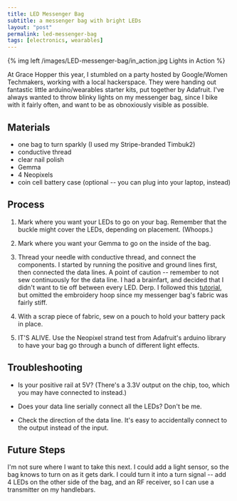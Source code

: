 ```yaml
---
title: LED Messenger Bag
subtitle: a messenger bag with bright LEDs
layout: "post"
permalink: led-messenger-bag
tags: [electronics, wearables]
---
```


{% img left /images/LED-messenger-bag/in_action.jpg Lights in Action %}

At Grace Hopper this year, I stumbled on a party hosted by
Google/Women Techmakers, working with a local hackerspace. They were handing
out fantastic little arduino/wearables starter kits, put together by Adafruit.
I've always wanted to throw blinky lights on my messenger bag, since I bike with
it fairly often, and want to be as obnoxiously visible as possible.

## Materials

- one bag to turn sparkly (I used my Stripe-branded Timbuk2)
- conductive thread
- clear nail polish
- Gemma
- 4 Neopixels
- coin cell battery case (optional -- you can plug into your laptop, instead)

## Process

1. Mark where you want your LEDs to go on your bag. Remember that the buckle
might cover the LEDs, depending on placement. (Whoops.)

1. Mark where you want your Gemma to go on the inside of the bag.

1. Thread your needle with conductive thread, and connect the components. I
started by running the positive and ground lines first, then connected the data
lines. A point of caution -- remember to not sew continuously for the data line.
I had a brainfart, and decided that I didn't want to tie off between every LED.
Derp.
I followed this [tutorial](https://learn.adafruit.com/conductive-thread/overview),
but omitted the embroidery hoop since my messenger bag's fabric was fairly stiff.

1. With a scrap piece of fabric, sew on a pouch to hold your battery pack in place.

1. IT'S ALIVE. Use the Neopixel strand test from Adafruit's arduino library to have
your bag go through a bunch of different light effects.

## Troubleshooting

- Is your positive rail at 5V? (There's a 3.3V output on the chip, too, which you
may have connected to instead.)

- Does your data line serially connect all the LEDs? Don't be me.

- Check the direction of the data line. It's easy to accidentally connect to the
output instead of the input.

## Future Steps

I'm not sure where I want to take this next. I could add a light sensor, so the
bag knows to turn on as it gets dark. I could turn it into a turn signal -- add
4 LEDs on the other side of the bag, and an RF receiver, so I can use a transmitter
on my handlebars.